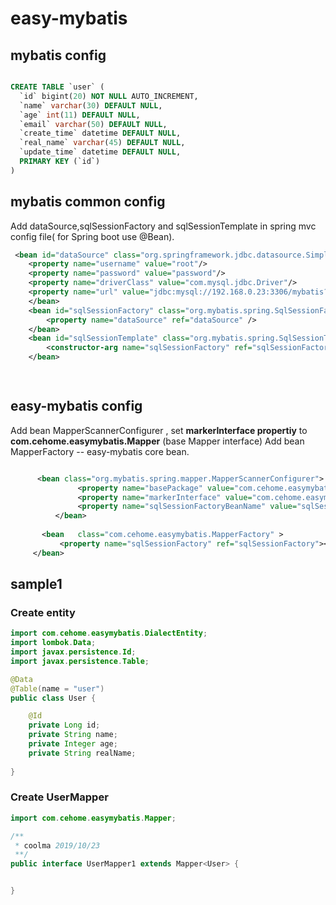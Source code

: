 # easy-mybatis

## mybatis config


```sql

CREATE TABLE `user` (
  `id` bigint(20) NOT NULL AUTO_INCREMENT,
  `name` varchar(30) DEFAULT NULL,
  `age` int(11) DEFAULT NULL,
  `email` varchar(50) DEFAULT NULL,
  `create_time` datetime DEFAULT NULL,
  `real_name` varchar(45) DEFAULT NULL,
  `update_time` datetime DEFAULT NULL,
  PRIMARY KEY (`id`)
) 

```

## mybatis common config
 Add dataSource,sqlSessionFactory and sqlSessionTemplate in spring mvc config file( for Spring boot use @Bean).
 
```xml
 <bean id="dataSource" class="org.springframework.jdbc.datasource.SimpleDriverDataSource">
    <property name="username" value="root"/>
    <property name="password" value="password"/>
    <property name="driverClass" value="com.mysql.jdbc.Driver"/>
    <property name="url" value="jdbc:mysql://192.168.0.23:3306/mybatis?useUnicode=true&amp;characterEncoding=utf8&amp;allowMultiQueries=true&amp;useSSL=false"/>
    </bean>
    <bean id="sqlSessionFactory" class="org.mybatis.spring.SqlSessionFactoryBean">
        <property name="dataSource" ref="dataSource" />
    </bean>
    <bean id="sqlSessionTemplate" class="org.mybatis.spring.SqlSessionTemplate">
        <constructor-arg name="sqlSessionFactory" ref="sqlSessionFactory" />
    </bean>

  

```

## easy-mybatis config

Add bean MapperScannerConfigurer , set **markerInterface propertiy** to **com.cehome.easymybatis.Mapper** (base Mapper interface)
Add bean MapperFactory -- easy-mybatis core bean.


```xml

      <bean class="org.mybatis.spring.mapper.MapperScannerConfigurer">
               <property name="basePackage" value="com.cehome.easymybatis"></property>
               <property name="markerInterface" value="com.cehome.easymybatis.Mapper"></property>
               <property name="sqlSessionFactoryBeanName" value="sqlSessionFactory"></property>
          </bean>
   
       <bean   class="com.cehome.easymybatis.MapperFactory" >
           <property name="sqlSessionFactory" ref="sqlSessionFactory"></property>
     </bean>


```


## sample1
### Create entity

```java
import com.cehome.easymybatis.DialectEntity;
import lombok.Data;
import javax.persistence.Id;
import javax.persistence.Table;

@Data
@Table(name = "user")
public class User {

    @Id
    private Long id;
    private String name;
    private Integer age;
    private String realName;
 
}
``` 

### Create UserMapper

```java
import com.cehome.easymybatis.Mapper;

/**
 * coolma 2019/10/23
 **/
public interface UserMapper1 extends Mapper<User> {


}
```

###